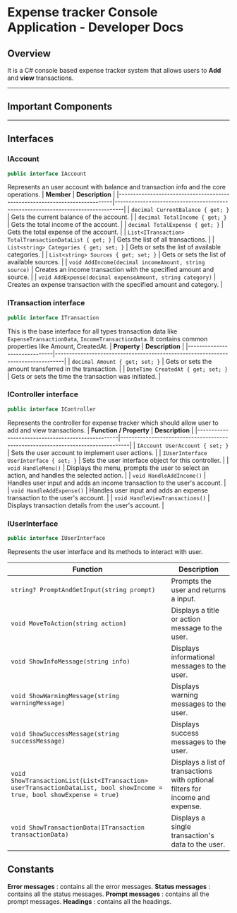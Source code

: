 # Expense tracker Console Application - Developer Docs

## Overview  
It is a C# console based expense tracker system that allows users to **Add** and **view** transactions.  

---

## Important Components

---
## Interfaces
### IAccount
```cs
public interface IAccount
```
Represents an user account with balance and transaction info and the core operations.
| **Member**                                                                 | **Description**                                                                 |
|----------------------------------------------------------------------------|---------------------------------------------------------------------------------|
| `decimal CurrentBalance { get; }`                                          | Gets the current balance of the account.                                        |
| `decimal TotalIncome { get; }`                                             | Gets the total income of the account.                                           |
| `decimal TotalExpense { get; }`                                            | Gets the total expense of the account.                                          |
| `List<ITransaction> TotalTransactionDataList { get; }`                    | Gets the list of all transactions.                                              |
| `List<string> Categories { get; set; }`                                    | Gets or sets the list of available categories.                                  |
| `List<string> Sources { get; set; }`                                       | Gets or sets the list of available sources.                                     |
| `void AddIncome(decimal incomeAmount, string source)`                     | Creates an income transaction with the specified amount and source.             |
| `void AddExpense(decimal expenseAmount, string category)`                 | Creates an expense transaction with the specified amount and category.          |

### ITransaction interface
 ```cs
 public interface ITransaction
 ```
This is the base interface for all types transaction data like `ExpenseTransactionData`, `IncomeTransactionData`. It contains common properties like Amount, CreatedAt.
| **Property**                  | **Description**                                                                 |
|------------------------------|---------------------------------------------------------------------------------|
| `decimal Amount { get; set; }`   | Gets or sets the amount transferred in the transaction.                        |
| `DateTime CreatedAt { get; set; }` | Gets or sets the time the transaction was initiated.                           |

### IController interface
```cs
public interface IController
```
Represents the controller for expense tracker which should allow user to add and view transactions.
| **Function / Property**                          | **Description**                                                                 |
|--------------------------------------------------|---------------------------------------------------------------------------------|
| `IAccount UserAccount { set; }`                  | Sets the user account to implement user actions.                                |
| `IUserInterface UserInterface { set; }`          | Sets the user interface object for this controller.                             |
| `void HandleMenu()`                              | Displays the menu, prompts the user to select an action, and handles the selected action. |
| `void HandleAddIncome()`                         | Handles user input and adds an income transaction to the user's account.        |
| `void HandleAddExpense()`                        | Handles user input and adds an expense transaction to the user's account.       |
| `void HandleViewTransactions()`                  | Displays transaction details from the user's account.                           |


### IUserInterface
```cs
public interface IUserInterface
```
Represents the user interface and its methods to interact with user.

| **Function**                                                                                      | **Description**                                                                 |
|----------------------------------------------------------------------------------------------------|---------------------------------------------------------------------------------|
| `string? PromptAndGetInput(string prompt)`                                                          | Prompts the user and returns a input.                                  |
| `void MoveToAction(string action)`                                                                 | Displays a title or action message to the user.                                 |
| `void ShowInfoMessage(string info)`                                                                | Displays informational messages to the user.                                    |
| `void ShowWarningMessage(string warningMessage)`                                                   | Displays warning messages to the user.                                          |
| `void ShowSuccessMessage(string successMessage)`                                                   | Displays success messages to the user.                                          |
| `void ShowTransactionList(List<ITransaction> userTransactionDataList, bool showIncome = true, bool showExpense = true)` | Displays a list of transactions with optional filters for income and expense.   |
| `void ShowTransactionData(ITransaction transactionData)`                                           | Displays a single transaction's data to the user.                               |


## Constants
**Error messages** : contains all the error messages.
**Status messages** : contains all the status messages.
**Prompt messages** : contains all the prompt messages.
**Headings** : contains all the headings.
